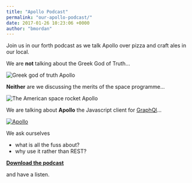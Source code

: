 ```yaml
---
title: "Apollo Podcast"
permalink: "our-apollo-podcast/"
date: 2017-01-26 10:23:06 +0000
author: "bmordan"
---
```

Join us in our forth podcast as we talk Apollo over pizza and craft ales in our local.

We are **not** talking about the Greek God of Truth...

![Greek god of truth Apollo](http://www.greekmythology.com/images/mythology/apollo_8.jpg)

**Neither** are we discussing the merits of the space programme...

![The American space rocket Apollo](http://www.collectspace.com/images/news-032812c.jpg)

We are talking about **Apollo** the Javascript client for [GraphQl](https://www.meteor.com/articles/what-is-graphql)...

[![Apollo](http://react-etc.net/files/2016-06/apollo.png)](http://www.apollodata.com/)

We ask ourselves

- what is all the fuss about?
- why use it rather than REST?

**[Download the podcast](https://ucarecdn.com/255a9009-753e-4728-92f8-4ba12c364fae/TABLEFLIP_podcast_004.mp3)**

and have a listen.
